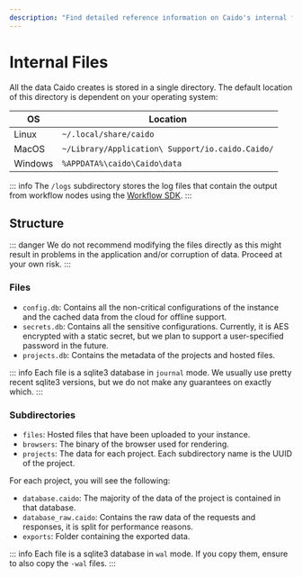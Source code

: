```yaml
---
description: "Find detailed reference information on Caido's internal file structure, storage locations, and database organization across different operating systems."
---
```


# Internal Files

All the data Caido creates is stored in a single directory. The default location of this directory is dependent on your operating system:

| OS      | Location                                         |
| ------- | ------------------------------------------------ |
| Linux   | `~/.local/share/caido`                           |
| MacOS   | `~/Library/Application\ Support/io.caido.Caido/` |
| Windows | `%APPDATA%\caido\Caido\data`                     |

::: info
The `/logs` subdirectory stores the log files that contain the output from workflow nodes using the [Workflow SDK](https://developer.caido.io/reference/sdks/workflow/).
:::

## Structure

::: danger
We do not recommend modifying the files directly as this might result in problems in the application and/or corruption of data. Proceed at your own risk.
:::

### Files

- `config.db`: Contains all the non-critical configurations of the instance and the cached data from the cloud for offline support.
- `secrets.db`: Contains all the sensitive configurations. Currently, it is AES encrypted with a static secret, but we plan to support a user-specified password in the future.
- `projects.db`: Contains the metadata of the projects and hosted files.

::: info
Each file is a sqlite3 database in `journal` mode. We usually use pretty recent sqlite3 versions, but we do not make any guarantees on exactly which.
:::

### Subdirectories

- `files`: Hosted files that have been uploaded to your instance.
- `browsers`: The binary of the browser used for rendering.
- `projects`: The data for each project. Each subdirectory name is the UUID of the project.

For each project, you will see the following:

- `database.caido`: The majority of the data of the project is contained in that database.
- `database_raw.caido`: Contains the raw data of the requests and responses, it is split for performance reasons.
- `exports`: Folder containing the exported data.

::: info
Each file is a sqlite3 database in `wal` mode. If you copy them, ensure to also copy the `-wal` files.
:::

